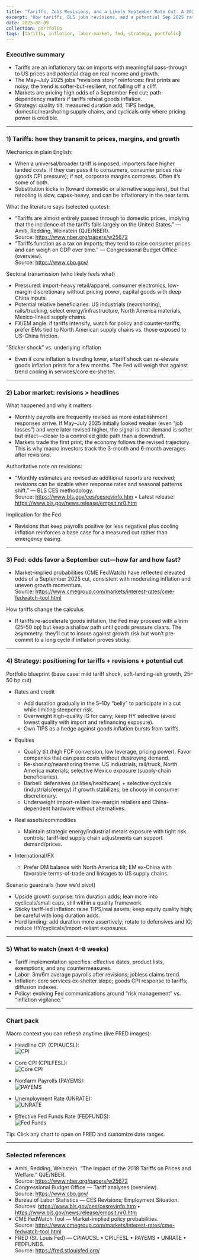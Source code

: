 ```yaml
---
title: "Tariffs, Jobs Revisions, and a Likely September Rate Cut: A 2025 Playbook for Investors"
excerpt: "How tariffs, BLS jobs revisions, and a potential Sep 2025 rate cut shape a practical portfolio playbook."
date: 2025-08-09
collection: portfolio
tags: [tariffs, inflation, labor-market, fed, strategy, portfolio]
---
```


### Executive summary
- Tariffs are an inflationary tax on imports with meaningful pass-through to US prices and potential drag on real income and growth.
- The May–July 2025 jobs “revisions story” reinforces: first prints are noisy; the trend is softer-but-resilient, not falling off a cliff.
- Markets are pricing high odds of a September Fed cut; path-dependency matters if tariffs reheat goods inflation.
- Strategy: quality tilt, measured duration add, TIPS hedge, domestic/nearshoring supply chains, and cyclicals only where pricing power is credible.

---

### 1) Tariffs: how they transmit to prices, margins, and growth
Mechanics in plain English:
- When a universal/broader tariff is imposed, importers face higher landed costs. If they can pass it to consumers, consumer prices rise (goods CPI pressure); if not, corporate margins compress. Often it’s some of both.
- Substitution kicks in (toward domestic or alternative suppliers), but that retooling is slow, capex-heavy, and can be inflationary in the near term.

What the literature says (selected quotes):
- “Tariffs are almost entirely passed through to domestic prices, implying that the incidence of the tariffs falls largely on the United States.” — Amiti, Redding, Weinstein (QJE/NBER).  
  Source: https://www.nber.org/papers/w25672
- “Tariffs function as a tax on imports; they tend to raise consumer prices and can weigh on GDP over time.” — Congressional Budget Office (overview).  
  Source: https://www.cbo.gov/

Sectoral transmission (who likely feels what)
- Pressured: import-heavy retail/apparel, consumer electronics, low-margin discretionary without pricing power, capital goods with deep China inputs.
- Potential relative beneficiaries: US industrials (nearshoring), rails/trucking, select energy/infrastructure, North America materials, Mexico-linked supply chains.
- FX/EM angle: if tariffs intensify, watch for policy and counter-tariffs; prefer EMs tied to North American supply chains vs. those exposed to US-China friction.

“Sticker shock” vs. underlying inflation
- Even if core inflation is trending lower, a tariff shock can re-elevate goods inflation prints for a few months. The Fed will weigh that against trend cooling in services/core ex-shelter.

---

### 2) Labor market: revisions > headlines
What happened and why it matters
- Monthly payrolls are frequently revised as more establishment responses arrive. If May–July 2025 initially looked weaker (even “job losses”) and were later revised higher, the signal is that demand is softer but intact—closer to a controlled glide path than a downdraft.
- Markets trade the first print; the economy follows the revised trajectory. This is why macro investors track the 3-month and 6-month averages after revisions.

Authoritative note on revisions:
- “Monthly estimates are revised as additional reports are received; revisions can be sizable when response rates and seasonal patterns shift.” — BLS CES methodology.  
  Source: https://www.bls.gov/ces/cesrevinfo.htm • Latest release: https://www.bls.gov/news.release/empsit.nr0.htm

Implication for the Fed
- Revisions that keep payrolls positive (or less negative) plus cooling inflation reinforces a base case for a measured cut rather than emergency easing.

---

### 3) Fed: odds favor a September cut—how far and how fast?
- Market-implied probabilities (CME FedWatch) have reflected elevated odds of a September 2025 cut, consistent with moderating inflation and uneven growth momentum.  
  Source: https://www.cmegroup.com/markets/interest-rates/cme-fedwatch-tool.html

How tariffs change the calculus
- If tariffs re-accelerate goods inflation, the Fed may proceed with a trim (25–50 bp) but keep a shallow path until goods pressure clears. The asymmetry: they’ll cut to insure against growth risk but won’t pre-commit to a long cycle if inflation proves sticky.

---

### 4) Strategy: positioning for tariffs + revisions + potential cut
Portfolio blueprint (base case: mild tariff shock, soft-landing-ish growth, 25–50 bp cut)

- Rates and credit
  - Add duration gradually in the 5–10y “belly” to participate in a cut while limiting steepener risk.
  - Overweight high-quality IG for carry; keep HY selective (avoid lowest quality with import and refinancing exposure).
  - Own TIPS as a hedge against goods inflation bursts from tariffs.

- Equities
  - Quality tilt (high FCF conversion, low leverage, pricing power). Favor companies that can pass costs without destroying demand.
  - Re-shoring/nearshoring theme: US industrials, rail/truck, North America materials; selective Mexico exposure (supply-chain beneficiaries).
  - Barbell: defensives (utilities/healthcare) + selective cyclicals (industrials/energy) if growth stabilizes; be choosy in consumer discretionary.
  - Underweight import-reliant low-margin retailers and China-dependent hardware without alternatives.

- Real assets/commodities
  - Maintain strategic energy/industrial metals exposure with tight risk controls; tariff-led supply chain adjustments can support demand/prices.

- International/FX
  - Prefer DM balance with North America tilt; EM ex-China with favorable terms-of-trade and linkages to US supply chains.

Scenario guardrails (how we’d pivot)
- Upside growth surprise: trim duration adds; lean more into cyclicals/small caps, still within a quality framework.
- Sticky tariff-led inflation: raise TIPS/real assets; keep equity quality high; be careful with long duration adds.
- Hard landing: add duration more assertively; rotate to defensives and IG; reduce HY/cyclicals/import-reliant exposures.

---

### 5) What to watch (next 4–8 weeks)
- Tariff implementation specifics: effective dates, product lists, exemptions, and any countermeasures.
- Labor: 3m/6m average payrolls after revisions; jobless claims trend.
- Inflation: core services ex-shelter slope; goods CPI response to tariffs; diffusion indexes.
- Policy: evolving Fed communications around “risk management” vs. “inflation vigilance.”

---

### Chart pack
Macro context you can refresh anytime (live FRED images):

- Headline CPI (CPIAUCSL):  
  ![CPI](https://fred.stlouisfed.org/graph/fredgraph.png?id=CPIAUCSL)

- Core CPI (CPILFESL):  
  ![Core CPI](https://fred.stlouisfed.org/graph/fredgraph.png?id=CPILFESL)

- Nonfarm Payrolls (PAYEMS):  
  ![PAYEMS](https://fred.stlouisfed.org/graph/fredgraph.png?id=PAYEMS)

- Unemployment Rate (UNRATE):  
  ![UNRATE](https://fred.stlouisfed.org/graph/fredgraph.png?id=UNRATE)

- Effective Fed Funds Rate (FEDFUNDS):  
  ![Fed Funds](https://fred.stlouisfed.org/graph/fredgraph.png?id=FEDFUNDS)

Tip: Click any chart to open on FRED and customize date ranges.

---

### Selected references
- Amiti, Redding, Weinstein. “The Impact of the 2018 Tariffs on Prices and Welfare.” QJE/NBER.  
  Source: https://www.nber.org/papers/w25672
- Congressional Budget Office — Tariff analyses (overview).  
  Source: https://www.cbo.gov/
- Bureau of Labor Statistics — CES Revisions; Employment Situation.  
  Sources: https://www.bls.gov/ces/cesrevinfo.htm • https://www.bls.gov/news.release/empsit.nr0.htm
- CME FedWatch Tool — Market-implied policy probabilities.  
  Source: https://www.cmegroup.com/markets/interest-rates/cme-fedwatch-tool.html
- FRED (St. Louis Fed) — CPIAUCSL • CPILFESL • PAYEMS • UNRATE • FEDFUNDS.  
  Source: https://fred.stlouisfed.org/


